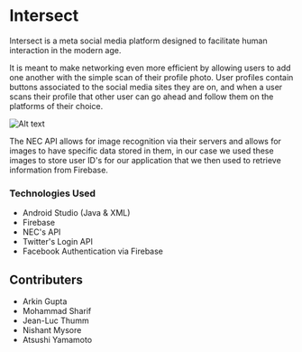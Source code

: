 # Intersect

Intersect is a meta social media platform designed to facilitate human interaction in the modern age.

It is meant to make networking even more efficient by allowing users to add one another with the simple scan of their profile photo. User profiles contain buttons associated to the social media sites they are on, and when a user scans their profile that other user can go ahead and follow them on the platforms of their choice.

![Alt text](http://imgur.com/a/7xJyl)


The NEC API allows for image recognition via their servers and allows for images to have specific data stored in them, in our case we used these images to store user ID's for our application that we then used to retrieve information from Firebase.


### Technologies Used
- Android Studio (Java & XML)
- Firebase
- NEC's API
- Twitter's Login API
- Facebook Authentication via Firebase

## Contributers
- Arkin Gupta
- Mohammad Sharif
- Jean-Luc Thumm
- Nishant Mysore
- Atsushi Yamamoto
